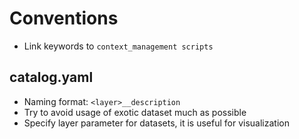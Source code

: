 # Conventions

* Link keywords to `context_management scripts`

## catalog.yaml

* Naming format: `<layer>__description`
* Try to avoid usage of exotic dataset much as possible
* Specify layer parameter for datasets, it is useful for visualization
